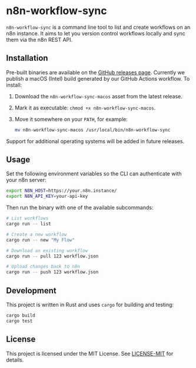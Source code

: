 # n8n-workflow-sync

`n8n-workflow-sync` is a command line tool to list and create workflows on an n8n instance. It aims to let you version control workflows locally and sync them via the n8n REST API.

## Installation

Pre-built binaries are available on the [GitHub releases page](https://github.com/dunctk/n8n-workflow-sync/releases). Currently we publish a macOS (Intel) build generated by our GitHub Actions workflow. To install:

1. Download the `n8n-workflow-sync-macos` asset from the latest release.
2. Mark it as executable: `chmod +x n8n-workflow-sync-macos`.
3. Move it somewhere on your `PATH`, for example:

   ```bash
   mv n8n-workflow-sync-macos /usr/local/bin/n8n-workflow-sync
   ```

Support for additional operating systems will be added in future releases.

## Usage

Set the following environment variables so the CLI can authenticate with your n8n server:

```bash
export N8N_HOST=https://your.n8n.instance/
export N8N_API_KEY=your-api-key
```

Then run the binary with one of the available subcommands:

```bash
# List workflows
cargo run -- list

# Create a new workflow
cargo run -- new "My Flow"

# Download an existing workflow
cargo run -- pull 123 workflow.json

# Upload changes back to n8n
cargo run -- push 123 workflow.json
```

## Development

This project is written in Rust and uses `cargo` for building and testing:

```bash
cargo build
cargo test
```

## License

This project is licensed under the MIT License. See [LICENSE-MIT](LICENSE-MIT) for details.
